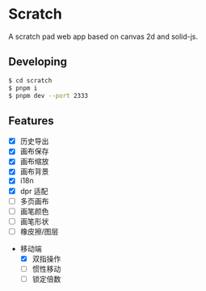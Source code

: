 # Scratch

A scratch pad web app based on canvas 2d and solid-js.

## Developing

```bash
$ cd scratch
$ pnpm i
$ pnpm dev --port 2333
```

## Features

- [x] 历史导出
- [x] 画布保存
- [x] 画布缩放
- [x] 画布背景
- [x] i18n
- [x] dpr 适配
- [ ] 多页画布
- [ ] 画笔颜色
- [ ] 画笔形状
- [ ] 橡皮擦/图层
- 移动端
  - [x] 双指操作
  - [ ] 惯性移动
  - [ ] 锁定倍数
